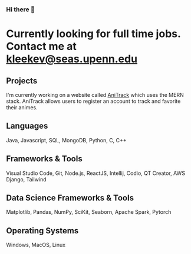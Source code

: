 ### Hi there 👋
# Currently looking for full time jobs. Contact me at kleekev@seas.upenn.edu
## Projects
I'm currently working on a website called [AniTrack](https://github.com/kleekev/anime-site/tree/main) which uses the MERN stack. AniTrack allows users to register an account to track and favorite their animes.
## Languages
Java, Javascript, SQL, MongoDB, Python, C, C++
## Frameworks & Tools
Visual Studio Code, Git, Node.js, ReactJS, Intellij, Codio, QT Creator, AWS Django, Tailwind
## Data Science Frameworks & Tools
Matplotlib, Pandas, NumPy, SciKit, Seaborn, Apache Spark, Pytorch
## Operating Systems
Windows, MacOS, Linux
<!--
**kleekev/kleekev** is a ✨ _special_ ✨ repository because its `README.md` (this file) appears on your GitHub profile.

Here are some ideas to get you started:

- 🔭 I’m currently working on ...
- 🌱 I’m currently learning ...
- 👯 I’m looking to collaborate on ...
- 🤔 I’m looking for help with ...
- 💬 Ask me about ...
- 📫 How to reach me: ...
- 😄 Pronouns: ...
- ⚡ Fun fact: ...
-->

